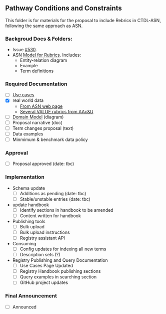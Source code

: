 ## Pathway Conditions and Constraints

This folder is for materials for the proposal to include Rebrics in CTDL-ASN, following the same approach as ASN.

### Backgroud Docs & Folders:
- Issue [#530](https://github.com/CredentialEngine/Schema-Development/issues/530).
- ASN [Model for Rubrics](http://standards.asn.desire2learn.com/rubric.html). Includes:
  - Entity-relation diagram
  - Example
  - Term definitions

### Required Documentation
- [ ] [Use cases](https://docs.google.com/document/d/1dIqdOtyN_pYCNHUONeanHusWwuSBsax7lUpz4QBHPoA/edit#)
- [x] real world data
  - [From ASN web page](http://standards.asn.desire2learn.com/rubric.html#ex)
  - [Several VALUE rubrics from AAc&U](https://www.aacu.org/initiatives/value-initiative/value-rubrics)
- [ ] [Domain Model](https://drive.google.com/file/d/1Wm0nLqm_Ny5sbxv8Db_FR58E3q-44MAs/view?usp=sharing) (diagram)
- [ ] Proposal narrative (doc)
- [ ] Term changes proposal (text)
- [ ] Data examples
- [ ] Minmimum & benchmark data policy

### Approval
- [ ] Proposal approved (date: tbc)

### Implementation
- Schema update
  - [ ] Additions as pending (date: tbc)
  - [ ] Stable/unstable entries (date: tbc)
- update handbook
  - [ ] Identify sections in handbook to be amended
  - [ ] Content written for handbook
- Publishing tools
  - [ ] Bulk upload
  - [ ] Bulk upload instructions
  - [ ] Registry assistant API
- Consuming
  - [ ] Config updates for indexing all new terms
  - [ ] Description sets (?)
- Registry Publishing and Query Documentation
  - [ ] Use Cases Page Updated
  - [ ] Registry Handbook publishing sections
  - [ ] Query examples in searching section
  - [ ] GitHub project updates

### Final Announcement
- [ ] Announced
